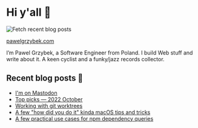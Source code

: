 # Hi y'all 👋

![Fetch recent blog posts](https://github.com/pawelgrzybek/pawelgrzybek/workflows/Fetch%20recent%20blog%20posts/badge.svg)

[pawelgrzybek.com](https://pawelgrzybek.com)

I’m Pawel Grzybek, a Software Engineer from Poland. I build Web stuff and write about it. A keen cyclist and a funky/jazz records collector.

## Recent blog posts 📝

<!-- FEED-START -->
- [I'm on Mastodon](https://pawelgrzybek.com/im-on-mastodon/)
- [Top picks — 2022 October](https://pawelgrzybek.com/top-picks-2022-october/)
- [Working with git worktrees](https://pawelgrzybek.com/working-with-git-worktrees/)
- [A few "how did you do it" kinda macOS tips and tricks](https://pawelgrzybek.com/a-few-how-did-you-do-it-kinda-macos-tips-and-tricks/)
- [A few practical use cases for npm dependency queries](https://pawelgrzybek.com/a-few-practical-use-cases-for-npm-dependency-queries/)
<!-- FEED-END -->